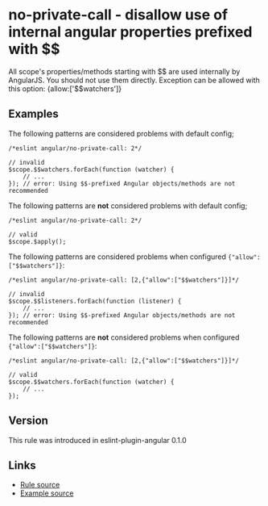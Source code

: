 <!-- WARNING: Generated documentation. Edit docs and examples in the rule and examples file ('rules/no-private-call.js', 'examples/no-private-call.js'). -->

# no-private-call - disallow use of internal angular properties prefixed with $$

All scope's properties/methods starting with $$ are used internally by AngularJS.
You should not use them directly.
Exception can be allowed with this option: {allow:['$$watchers']}

## Examples

The following patterns are considered problems with default config;

    /*eslint angular/no-private-call: 2*/

    // invalid
    $scope.$$watchers.forEach(function (watcher) {
        // ...
    }); // error: Using $$-prefixed Angular objects/methods are not recommended

The following patterns are **not** considered problems with default config;

    /*eslint angular/no-private-call: 2*/

    // valid
    $scope.$apply();

The following patterns are considered problems when configured `{"allow":["$$watchers"]}`:

    /*eslint angular/no-private-call: [2,{"allow":["$$watchers"]}]*/

    // invalid
    $scope.$$listeners.forEach(function (listener) {
        // ...
    }); // error: Using $$-prefixed Angular objects/methods are not recommended

The following patterns are **not** considered problems when configured `{"allow":["$$watchers"]}`:

    /*eslint angular/no-private-call: [2,{"allow":["$$watchers"]}]*/

    // valid
    $scope.$$watchers.forEach(function (watcher) {
        // ...
    });

## Version

This rule was introduced in eslint-plugin-angular 0.1.0

## Links

* [Rule source](../rules/no-private-call.js)
* [Example source](../examples/no-private-call.js)
